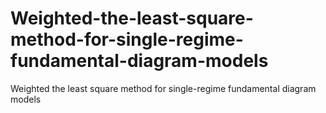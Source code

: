 # Weighted-the-least-square-method-for-single-regime-fundamental-diagram-models
Weighted the least square method for single-regime fundamental diagram models
